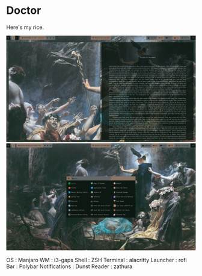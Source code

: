 # Doctor 

Here's my rice. 

![alt text](https://github.com/PrinceofCrowsXII/dotfiles/blob/main/Sreenshots/2021-02-15_22-08.png)
![alt text](https://github.com/PrinceofCrowsXII/dotfiles/blob/main/Sreenshots/launcher.png)


OS : Manjaro
WM : i3-gaps
Shell : ZSH
Terminal : alacritty
Launcher : rofi
Bar : Polybar
Notifications : Dunst
Reader : zathura
